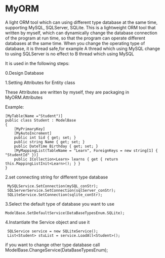 # MyORM
A light ORM tool which can using different type database at the same time, supporting MySQL, SQLServer, SQLite.
This is a lightweight ORM tool that written by myself, which can dynamically change the database connection of the program at run time, so that the program can operate different databases at the same time.
When you change the operating type of database, it is thread safe,for example A thread which using MySQL change to using SQLServer is no effect to B thread which using MySQL

It is used in the following steps:

0.Design Database

1.Setting Attributes for Entity class

  These Attributes are written by myself, they are packaging in MyORM.Attributes
  
  Example:
  
    [MyTable(Name ="Student")]
    public class Student : ModelBase
    {
        [MyPrimaryKey]
        [MyAutoIncrement]
        public int Sid { get; set; }
        public string Name { get; set; }
        public DateTime Birthday { get; set; }
        [MyMappingList(TableName = "Learn", ForeignKeys = new string[1] { "StudentId" })]
        public ICollection<Learn> learns { get { return this.MappingListInit<Learn>(); } }
    }
    
2.set connecting string for different type database

     MySQLService.SetConnection(mySQL_conStr);
     SQLServerService.SetConnection(sqlServer_conStr);
     SQLiteService.SetConnection(sqlite_conStr);

3.Select the default type of database you want to use

    ModelBase.SetDefaultService(DataBaseTypesEnum.SQLite);
    
4.Instantiate the Service object and use it

     SQLService service = new SQLiteService();
     List<Student> stuList = service.LoadAll<Student>();
     
if you want to change other type database call ModelBase.ChangeService(DataBaseTypesEnum);
